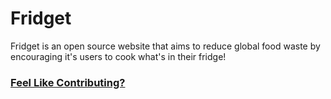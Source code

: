 # Fridget

Fridget is an open source website that aims to reduce global food waste by encouraging it's users to cook what's in their fridge!


### [Feel Like Contributing?](CONTRIBUTING.md) 

